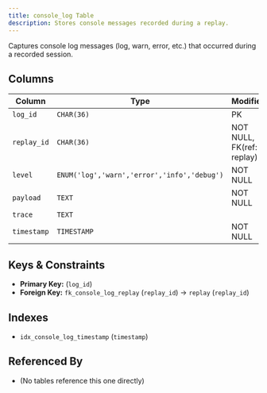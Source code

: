 ```yaml
---
title: console_log Table
description: Stores console messages recorded during a replay.
---
```


Captures console log messages (log, warn, error, etc.) that occurred during a recorded session.

## Columns

| Column     | Type                                  | Modifiers            |
|------------|---------------------------------------|----------------------|
| `log_id`   | `CHAR(36)`                            | PK                   |
| `replay_id`| `CHAR(36)`                            | NOT NULL, FK(ref: replay)|
| `level`    | `ENUM('log','warn','error','info','debug')`| NOT NULL             |
| `payload`  | `TEXT`                                | NOT NULL             |
| `trace`    | `TEXT`                                |                      |
| `timestamp`| `TIMESTAMP`                           | NOT NULL             |

## Keys & Constraints

- **Primary Key:** (`log_id`)
- **Foreign Key:** `fk_console_log_replay` (`replay_id`) -> `replay` (`replay_id`)

## Indexes

- `idx_console_log_timestamp` (`timestamp`)

## Referenced By

- (No tables reference this one directly) 